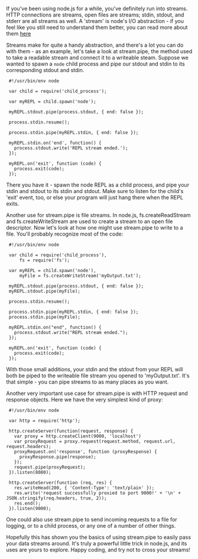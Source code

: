 
If you've been using node.js for a while, you've definitely run into streams.  HTTP connections are streams,  open files are streams;  stdin, stdout, and stderr are all streams as well.  A 'stream' is node's I/O abstraction - if you feel like you still need to understand them better, you can read more about them [here](http://nodejs.org/docs/v0.4.10/api/streams.html#streams)

Streams make for quite a handy abstraction, and there's a lot you can do with them - as an example, let's take a look at stream.pipe, the method used to take a readable stream and connect it to a writeable steam.  Suppose we wanted to spawn a `node` child process and pipe our stdout and stdin to its corresponding stdout and stdin. 

     #!/usr/bin/env node

     var child = require('child_process');

     var myREPL = child.spawn('node');

     myREPL.stdout.pipe(process.stdout, { end: false });

     process.stdin.resume();

     process.stdin.pipe(myREPL.stdin, { end: false });

     myREPL.stdin.on('end', function() {
       process.stdout.write('REPL stream ended.');
     });

     myREPL.on('exit', function (code) {
       process.exit(code);
     });

There you have it - spawn the node REPL as a child process, and pipe your stdin and stdout to its stdin and stdout.  Make sure to listen for the child's 'exit' event, too, or else your program will just hang there when the REPL exits.

Another use for stream.pipe is file streams.  In node.js, fs.createReadStream and fs.createWriteStream are used to create a stream to an open file descriptor.  Now let's look at how one might use stream.pipe to write to a file.  You'll probably recognize most of the code:

     #!/usr/bin/env node

     var child = require('child_process'),
         fs = require('fs');

     var myREPL = child.spawn('node'),
         myFile = fs.createWriteStream('myOutput.txt');

     myREPL.stdout.pipe(process.stdout, { end: false });
     myREPL.stdout.pipe(myFile);

     process.stdin.resume();

     process.stdin.pipe(myREPL.stdin, { end: false });
     process.stdin.pipe(myFile);

     myREPL.stdin.on("end", function() {
       process.stdout.write("REPL stream ended.");
     });

     myREPL.on('exit', function (code) {
       process.exit(code);
     });

With those small additions, your stdin and the stdout from your REPL will both be piped to the writeable file stream you opened to 'myOutput.txt'.  It's that simple - you can pipe streams to as many places as you want.

Another very important use case for stream.pipe is with HTTP request and response objects.  Here we have the very simplest kind of proxy:

     #!/usr/bin/env node

     var http = require('http');

     http.createServer(function(request, response) {
       var proxy = http.createClient(9000, 'localhost')
       var proxyRequest = proxy.request(request.method, request.url, request.headers);
       proxyRequest.on('response', function (proxyResponse) {
         proxyResponse.pipe(response);
       });
       request.pipe(proxyRequest);
     }).listen(8080);

     http.createServer(function (req, res) {
       res.writeHead(200, { 'Content-Type': 'text/plain' });
       res.write('request successfully proxied to port 9000!' + '\n' + JSON.stringify(req.headers, true, 2));
       res.end();
     }).listen(9000);

One could also use stream.pipe to send incoming requests to a file for logging, or to a child process, or any one of a number of other things.

Hopefully this has shown you the basics of using stream.pipe to easily pass your data streams around.  It's truly a powerful little trick in node.js, and its uses are yours to explore.  Happy coding, and try not to cross your streams!
